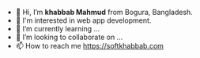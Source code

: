 - 👋 Hi, I’m <strong>khabbab Mahmud</strong> from Bogura, Bangladesh.
- 👀 I'm interested in web app development.
- 🌱 I’m currently learning ...
- 💞️ I’m looking to collaborate on ...
- 📫 How to reach me https://softkhabbab.com
